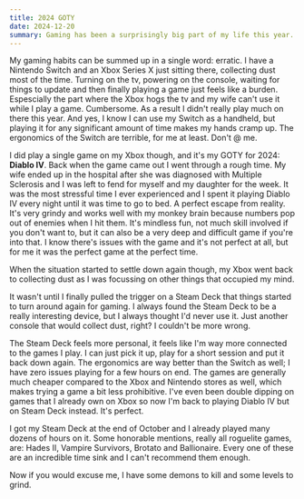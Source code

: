 ```yaml
---
title: 2024 GOTY
date: 2024-12-20
summary: Gaming has been a surprisingly big part of my life this year. Here's my GOTY and some honorable mentions.
---
```


My gaming habits can be summed up in a single word: erratic. I have a Nintendo Switch and an Xbox Series X just sitting there, collecting dust most of the time. Turning on the tv, powering on the console, waiting for things to update and then finally playing a game just feels like a burden. Espescially the part where the Xbox hogs the tv and my wife can't use it while I play a game. Cumbersome. As a result I didn't really play much on there this year. And yes, I know I can use my Switch as a handheld, but playing it for any significant amount of time makes my hands cramp up. The ergonomics of the Switch are terrible, for me at least. Don't @ me.

I did play a single game on my Xbox though, and it's my GOTY for 2024: **Diablo IV**. Back when the game came out I went through a rough time. My wife ended up in the hospital after she was diagnosed with Multiple Sclerosis and I was left to fend for myself and my daughter for the week. It was the most stressful time I ever experienced and I spent it playing Diablo IV every night until it was time to go to bed. A perfect escape from reality. It's very grindy and works well with my monkey brain because numbers pop out of enemies when I hit them. It's mindless fun, not much skill involved if you don't want to, but it can also be a very deep and difficult game if you're into that. I know there's issues with the game and it's not perfect at all, but for me it was the perfect game at the perfect time.

When the situation started to settle down again though, my Xbox went back to collecting dust as I was focussing on other things that occupied my mind.

It wasn't until I finally pulled the trigger on a Steam Deck that things started to turn around again for gaming. I always found the Steam Deck to be a really interesting device, but I always thought I'd never use it. Just another console that would collect dust, right? I couldn't be more wrong. 

The Steam Deck feels more personal, it feels like I'm way more connected to the games I play. I can just pick it up, play for a short session and put it back down again. The ergonomics are way better than the Switch as well; I have zero issues playing for a few hours on end. The games are generally much cheaper compared to the Xbox and Nintendo stores as well, which makes trying a game a bit less prohibitive. I've even been double dipping on games that I already own on Xbox so now I'm back to playing Diablo IV but on Steam Deck instead. It's perfect.

I got my Steam Deck at the end of October and I already played many dozens of hours on it. Some honorable mentions, really all roguelite games, are: Hades II, Vampire Survivors, Brotato and Ballionaire. Every one of these are an incredible time sink and I can't recommend them enough.

Now if you would excuse me, I have some demons to kill and some levels to grind.